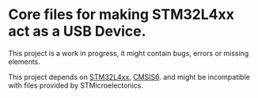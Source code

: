 # Core files for making STM32L4xx act as a USB Device.

This project is a work in progress, it might contain bugs, errors or missing elements.

This project depends on [STM32L4xx](https://github.com/JamesBara/STM32L4xx), [CMSIS6](https://github.com/ARM-software/CMSIS_6/tree/2e095d0e84ac837b52e21c5b6930c3732cf527a3).
and might be incompatible with files provided by STMicroelectonics.
